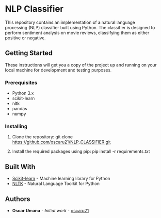 # NLP Classifier

This repository contains an implementation of a natural language processing (NLP) classifier built using Python. The classifier is designed to perform sentiment analysis on movie reviews, classifying them as either positive or negative.

## Getting Started

These instructions will get you a copy of the project up and running on your local machine for development and testing purposes.

### Prerequisites

- Python 3.x
- scikit-learn
- nltk
- pandas
- numpy

### Installing

1. Clone the repository:
git clone https://github.com/oscaru21/NLP_CLASSIFIER.git

2. Install the required packages using pip:
pip install -r requirements.txt


## Built With

* [Scikit-learn](https://scikit-learn.org/stable/) - Machine learning library for Python
* [NLTK](https://www.nltk.org/) - Natural Language Toolkit for Python

## Authors

* **Oscar Umana** - *Initial work* - [oscaru21](https://github.com/oscaru21)


